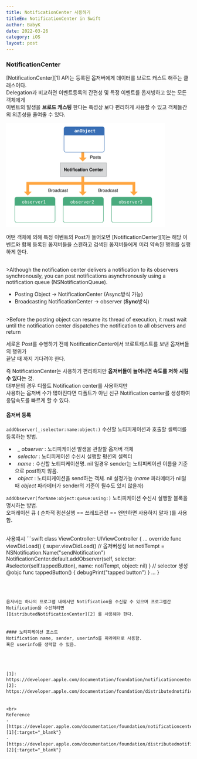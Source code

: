 ```yaml
---
title: NotificationCenter 사용하기
titleEn: NotificationCenter in Swift
author: BabyK
date: 2022-03-26
category: iOS
layout: post
---
```


### NotificationCenter

[NotificationCenter][1] API는 등록된 옵저버에게 데이터를 브로드 캐스트 해주는 클래스이다.  
Delegation과 비교하면 이벤트등록의 간편성 및 특정 이벤트를 옵저빙하고 있는 모든 객체에게  
이벤트의 발생을 **브로드 캐스팅** 한다는 특성상 보다 편리하게 사용할 수 있고 객체들간의 의존성을 줄여줄 수 있다.


<img src="/img/2022-03-25-iosNotificationCenter1.png" >

어떤 객체에 의해 특정 이벤트의 Post가 들어오면 [NotificationCenter][1]는 해당 이벤트와 함께 등록된 옵저버들을 스캔하고 검색된 옵저버들에게
미리 약속된 행위를 실행하게 한다.  

<br>
>Although the notification center delivers a notification to its observers synchronously, you can post notifications asynchronously using a notification queue (NSNotificationQueue). 

- Posting Object -> NotificationCenter (Async방식 가능)
- Broadcasting NotificationCenter -> observer  (**Sync**방식)

<br>
>Before the posting object can resume its thread of execution, it must wait until the notification center dispatches the notification to all observers and return

세로운 Post를 수행하기 전에 NotificationCenter에서 브로트캐스트를 보낸 옵저버들의 행위가  
끝날 때 까지 기다려야 한다.  
  
즉 NotificationCenter는 사용하기 편리하지만 **옵저버들이 늘어나면 속도를 저하 시킬 수 있다**는 것.  
대부분의 경우 디폴트 Notification center를 사용하지만  
사용하는 옵저버 수가 많아진다면 디폴트가 아닌 신규 Notification center를 생성하여  
응답속도를 빠르게 할 수 있다.  

#### 옵저버 등록
`addObserver(_:selector:name:object:)`
수신할 노티피케이션과 호출할 셀렉터를 등록하는 방법.    
- &nbsp; *_ observer* : 노티피케이션 발생을 관찰할 옵저버 객체  
- &nbsp; *selector* : 노티피케이션 수신시 실행할 펑션의 셀렉터   
- &nbsp; *name* : 수신할 노티피케이션명. nil 일경우 sender는 노티피케이션 이름을 기준으로 post하지 않음.  
- &nbsp; *object* : 노티피케이션을 send하는 객체. nil 설정가능 (*name* 파라메터가 nil일때 *object* 파라메터가 sender의 기준이 될수도 있지 않을까)

`addObserver(forName:object:queue:using:)` 노티피케이션 수신시 실행할 블록을 명시하는 방법.  
오퍼레이션 큐 ( 순차적 펑션실행 == 쓰레드관련 == 왠만하면 사용하지 말자 )를 사용함.

<br>
사용예시
```swift
class ViewController: UIViewController {
    ...
    override func viewDidLoad() {
        super.viewDidLoad()
        // 옵저버생성
        let notiTempt = NSNotification.Name("sendNotification")
        NotificationCenter.default.addObserver(self, selector: #selector(self.tappedButton), name: notiTempt, object: nil) 
    }
    // selector 생성
    @objc func tappedButton() {
        debugPrint("tapped button")
    }
    ...
}

```



옵저버는 하나의 프로그램 내에서만 Notification을 수신할 수 있으며 프로그램간 Notification을 수신하려면  
[DistributedNotificationCenter][2] 를 사용해야 한다.  


#### 노티피케이션 포스트  
Notification name, sender, userinfo를 파라메터로 사용함.
혹은 userinfo를 생략할 수 있음.




[1]: https://developer.apple.com/documentation/foundation/notificationcenter
[2]: https://developer.apple.com/documentation/foundation/distributednotificationcenter


<br>
Reference
- [https://developer.apple.com/documentation/foundation/notificationcenter] [1]{:target="_blank"}  
- [https://developer.apple.com/documentation/foundation/distributednotificationcenter] [2]{:target="_blank"}  
